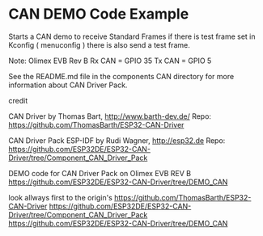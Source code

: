 # CAN DEMO Code Example

Starts a CAN demo to receive Standard Frames
if there is test frame set in Kconfig ( menuconfig ) 
there is also send a test frame.

Note:
Olimex EVB Rev B 
Rx CAN = GPIO 35
Tx CAN = GPIO  5 

See the README.md file in the components CAN directory for more information about 
CAN Driver Pack.

credit 

CAN Driver by Thomas Bart, http://www.barth-dev.de/
Repo: https://github.com/ThomasBarth/ESP32-CAN-Driver

CAN Driver Pack ESP-IDF by Rudi Wagner, http://esp32.de
Repo: https://github.com/ESP32DE/ESP32-CAN-Driver/tree/Component_CAN_Driver_Pack

DEMO code for CAN Driver Pack on Olimex EVB REV B
https://github.com/ESP32DE/ESP32-CAN-Driver/tree/DEMO_CAN

look allways first to the origin's
https://github.com/ThomasBarth/ESP32-CAN-Driver
https://github.com/ESP32DE/ESP32-CAN-Driver/tree/Component_CAN_Driver_Pack
https://github.com/ESP32DE/ESP32-CAN-Driver/tree/DEMO_CAN

